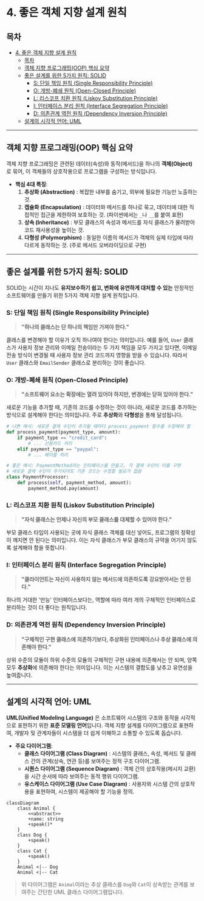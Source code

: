 # 4. 좋은 객체 지향 설계 원칙

## 목차
- [4. 좋은 객체 지향 설계 원칙](#4-좋은-객체-지향-설계-원칙)
  - [목차](#목차)
  - [객체 지향 프로그래밍(OOP) 핵심 요약](#객체-지향-프로그래밍oop-핵심-요약)
  - [좋은 설계를 위한 5가지 원칙: SOLID](#좋은-설계를-위한-5가지-원칙-solid)
    - [S: 단일 책임 원칙 (Single Responsibility Principle)](#s-단일-책임-원칙-single-responsibility-principle)
    - [O: 개방-폐쇄 원칙 (Open-Closed Principle)](#o-개방-폐쇄-원칙-open-closed-principle)
    - [L: 리스코프 치환 원칙 (Liskov Substitution Principle)](#l-리스코프-치환-원칙-liskov-substitution-principle)
    - [I: 인터페이스 분리 원칙 (Interface Segregation Principle)](#i-인터페이스-분리-원칙-interface-segregation-principle)
    - [D: 의존관계 역전 원칙 (Dependency Inversion Principle)](#d-의존관계-역전-원칙-dependency-inversion-principle)
  - [설계의 시각적 언어: UML](#설계의-시각적-언어-uml)

---

## 객체 지향 프로그래밍(OOP) 핵심 요약

객체 지향 프로그래밍은 관련된 데이터(속성)와 동작(메서드)을 하나의 **객체(Object)** 로 묶어, 이 객체들의 상호작용으로 프로그램을 구성하는 방식입니다.

- **핵심 4대 특징**:
    1.  **추상화 (Abstraction)** : 복잡한 내부를 숨기고, 외부에 필요한 기능만 노출하는 것.
    2.  **캡슐화 (Encapsulation)** : 데이터와 메서드를 하나로 묶고, 데이터에 대한 직접적인 접근을 제한하여 보호하는 것. (파이썬에서는 `_`나 `__`를 붙여 표현)
    3.  **상속 (Inheritance)** : 부모 클래스의 속성과 메서드를 자식 클래스가 물려받아 코드 재사용성을 높이는 것.
    4.  **다형성 (Polymorphism)** : 동일한 이름의 메서드가 객체의 실제 타입에 따라 다르게 동작하는 것. (주로 메서드 오버라이딩으로 구현)

---

## 좋은 설계를 위한 5가지 원칙: SOLID

SOLID는 시간이 지나도 **유지보수하기 쉽고, 변화에 유연하게 대처할 수 있는** 안정적인 소프트웨어를 만들기 위한 5가지 객체 지향 설계 원칙입니다.

### S: 단일 책임 원칙 (Single Responsibility Principle)

> **"하나의 클래스는 단 하나의 책임만 가져야 한다."**

클래스를 변경해야 할 이유가 오직 하나여야 한다는 의미입니다. 예를 들어, `User` 클래스가 사용자 정보 관리와 이메일 전송이라는 두 가지 책임을 모두 가지고 있다면, 이메일 전송 방식이 변경될 때 사용자 정보 관리 코드까지 영향을 받을 수 있습니다. 따라서 `User` 클래스와 `EmailSender` 클래스로 분리하는 것이 좋습니다.

### O: 개방-폐쇄 원칙 (Open-Closed Principle)

> **"소프트웨어 요소는 확장에는 열려 있어야 하지만, 변경에는 닫혀 있어야 한다."**

새로운 기능을 추가할 때, 기존의 코드를 수정하는 것이 아니라, 새로운 코드를 추가하는 방식으로 설계해야 한다는 의미입니다. 주로 **추상화**와 **다형성**을 통해 달성됩니다.

```python
# 나쁜 예시: 새로운 결제 수단이 추가될 때마다 process_payment 함수를 수정해야 함
def process_payment(payment_type, amount):
    if payment_type == "credit_card":
        # ... 신용카드 처리
    elif payment_type == "paypal":
        # ... 페이팔 처리

# 좋은 예시: PaymentMethod라는 인터페이스를 만들고, 각 결제 수단이 이를 구현
# 새로운 결제 수단이 추가되어도 기존 코드는 수정할 필요가 없음
class PaymentProcessor:
    def process(self, payment_method, amount):
        payment_method.pay(amount)
```

### L: 리스코프 치환 원칙 (Liskov Substitution Principle)

> **"자식 클래스는 언제나 자신의 부모 클래스를 대체할 수 있어야 한다."**

부모 클래스 타입이 사용되는 곳에 자식 클래스 객체를 대신 넣어도, 프로그램의 정확성이 깨지면 안 된다는 의미입니다. 이는 자식 클래스가 부모 클래스의 규약을 어기지 않도록 설계해야 함을 뜻합니다.

### I: 인터페이스 분리 원칙 (Interface Segregation Principle)

> **"클라이언트는 자신이 사용하지 않는 메서드에 의존하도록 강요받아서는 안 된다."**

하나의 거대한 '만능' 인터페이스보다는, 역할에 따라 여러 개의 구체적인 인터페이스로 분리하는 것이 더 좋다는 원칙입니다.

### D: 의존관계 역전 원칙 (Dependency Inversion Principle)

> **"구체적인 구현 클래스에 의존하기보다, 추상화된 인터페이스나 추상 클래스에 의존해야 한다."**

상위 수준의 모듈이 하위 수준의 모듈의 구체적인 구현 내용에 의존해서는 안 되며, 양쪽 모두 **추상화**에 의존해야 한다는 의미입니다. 이는 시스템의 결합도를 낮추고 유연성을 높여줍니다.

---

## 설계의 시각적 언어: UML

**UML(Unified Modeling Language)** 은 소프트웨어 시스템의 구조와 동작을 시각적으로 표현하기 위한 **표준 모델링 언어**입니다. 객체 지향 설계를 다이어그램으로 표현하여, 개발자 및 관계자들이 시스템을 더 쉽게 이해하고 소통할 수 있도록 돕습니다.

- **주요 다이어그램**:
    - **클래스 다이어그램 (Class Diagram)** : 시스템의 클래스, 속성, 메서드 및 클래스 간의 관계(상속, 연관 등)를 보여주는 정적 구조 다이어그램.
    - **시퀀스 다이어그램 (Sequence Diagram)** : 객체 간의 상호작용(메시지 교환)을 시간 순서에 따라 보여주는 동적 행위 다이어그램.
    - **유스케이스 다이어그램 (Use Case Diagram)** : 사용자와 시스템 간의 상호작용을 표현하여, 시스템이 제공해야 할 기능을 정의.

```mermaid
classDiagram
    class Animal {
        <<abstract>>
        +name: string
        +speak()*
    }
    class Dog {
        +speak()
    }
    class Cat {
        +speak()
    }
    Animal <|-- Dog
    Animal <|-- Cat
```
> 위 다이어그램은 `Animal`이라는 추상 클래스를 `Dog`와 `Cat`이 상속받는 관계를 보여주는 간단한 UML 클래스 다이어그램입니다.